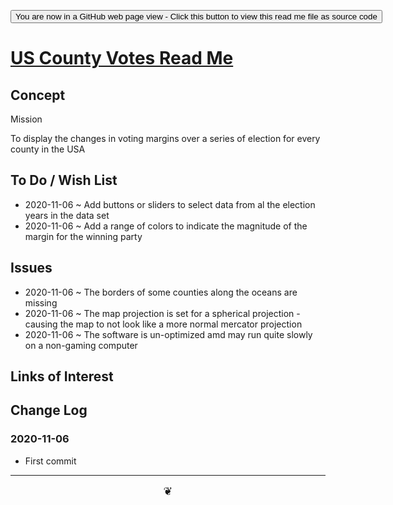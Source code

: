<span style=display:none; >[You are now in a GitHub source code view - click this link to view Read Me file as a web page]( https://theo-armour.github.io/2020/sandbox/us-county-votes/readme.html  "View file as a web page." ) </span>

<div><input type=button onclick=window.top.location.href="https://github.com/theo-armour/2020/tree/master/sandbox/us-county-votes/";
value='You are now in a GitHub web page view - Click this button to view this read me file as source code' ></div>


# [US County Votes Read Me]( https://theo-armour.github.io/2020/sandbox/us-county-votes/readme.html )

<!--@@@
<div style=height:500px;overflow:hidden;width:100%;resize:both; ><iframe src=https://theo-armour.github.io/2020/ sandbox/us-county-votes/ height=100% width=100% ></iframe></div>
_US County Votes in a resizable window. One finger to rotate. Two to zoom. Three to pan._

### Full Screen: [US County Votes]( https://theo-armour.github.io/2020/sandbox/us-county-votes/ )
@@@-->


## Concept

Mission

To display the changes in voting margins over a series of election for every county in the USA


## To Do / Wish List

* 2020-11-06 ~ Add buttons or sliders to select data from al the election years in the data set
* 2020-11-06 ~ Add a range of colors to indicate the magnitude of the margin for the winning party

## Issues

* 2020-11-06 ~ The borders of some counties along the oceans are missing
* 2020-11-06 ~ The map projection is set for a spherical projection - causing the map to not look like a more normal mercator projection
* 2020-11-06 ~ The software is un-optimized amd may run quite slowly on a non-gaming computer

## Links of Interest


## Change Log

### 2020-11-06

* First commit


***

<center title="hello! Click me to go up to the top" ><a href=javascript:window.scrollTo(0,0); style=font-size:2ch;text-decoration:none; > ❦ </a></center>
